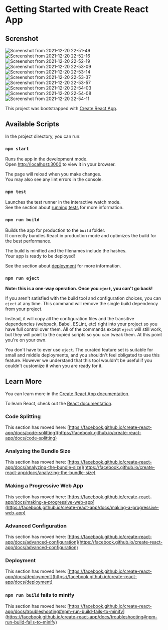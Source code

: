 # Getting Started with Create React App

## Screnshot

![Screenshot from 2021-12-20 22-51-49](https://user-images.githubusercontent.com/13179062/146796134-3abecbef-77e8-4c73-bbd2-a4ae7eb026fd.png)
![Screenshot from 2021-12-20 22-52-16](https://user-images.githubusercontent.com/13179062/146796160-6bec10bb-4150-4042-910e-60db7cae218a.png)
![Screenshot from 2021-12-20 22-52-19](https://user-images.githubusercontent.com/13179062/146796176-100af91e-9e72-48ce-b5d6-82652eef3b5e.png)
![Screenshot from 2021-12-20 22-53-09](https://user-images.githubusercontent.com/13179062/146796187-ce89aa56-13d9-42f5-a33d-46d6123e9b58.png)
![Screenshot from 2021-12-20 22-53-14](https://user-images.githubusercontent.com/13179062/146796197-e46ee12b-19f5-4799-8710-dabb961e5169.png)
![Screenshot from 2021-12-20 22-53-37](https://user-images.githubusercontent.com/13179062/146796208-8f6075dd-95bd-4441-b040-a369ed2c8336.png)
![Screenshot from 2021-12-20 22-53-57](https://user-images.githubusercontent.com/13179062/146796223-62da6d4f-dc1d-4314-baf1-e47df38e1054.png)
![Screenshot from 2021-12-20 22-54-03](https://user-images.githubusercontent.com/13179062/146796236-9a13f58d-db92-43e8-900a-ceffd3dc2ca3.png)
![Screenshot from 2021-12-20 22-54-08](https://user-images.githubusercontent.com/13179062/146796247-e1365df1-6551-400f-90ca-ccee9e8f20cf.png)
![Screenshot from 2021-12-20 22-54-11](https://user-images.githubusercontent.com/13179062/146796263-eaf91c2c-72f8-4660-ba52-d54a3a2d3413.png)


This project was bootstrapped with [Create React App](https://github.com/facebook/create-react-app).

## Available Scripts

In the project directory, you can run:

### `npm start`

Runs the app in the development mode.\
Open [http://localhost:3000](http://localhost:3000) to view it in your browser.

The page will reload when you make changes.\
You may also see any lint errors in the console.

### `npm test`

Launches the test runner in the interactive watch mode.\
See the section about [running tests](https://facebook.github.io/create-react-app/docs/running-tests) for more information.

### `npm run build`

Builds the app for production to the `build` folder.\
It correctly bundles React in production mode and optimizes the build for the best performance.

The build is minified and the filenames include the hashes.\
Your app is ready to be deployed!

See the section about [deployment](https://facebook.github.io/create-react-app/docs/deployment) for more information.

### `npm run eject`

**Note: this is a one-way operation. Once you `eject`, you can't go back!**

If you aren't satisfied with the build tool and configuration choices, you can `eject` at any time. This command will remove the single build dependency from your project.

Instead, it will copy all the configuration files and the transitive dependencies (webpack, Babel, ESLint, etc) right into your project so you have full control over them. All of the commands except `eject` will still work, but they will point to the copied scripts so you can tweak them. At this point you're on your own.

You don't have to ever use `eject`. The curated feature set is suitable for small and middle deployments, and you shouldn't feel obligated to use this feature. However we understand that this tool wouldn't be useful if you couldn't customize it when you are ready for it.

## Learn More

You can learn more in the [Create React App documentation](https://facebook.github.io/create-react-app/docs/getting-started).

To learn React, check out the [React documentation](https://reactjs.org/).

### Code Splitting

This section has moved here: [https://facebook.github.io/create-react-app/docs/code-splitting](https://facebook.github.io/create-react-app/docs/code-splitting)

### Analyzing the Bundle Size

This section has moved here: [https://facebook.github.io/create-react-app/docs/analyzing-the-bundle-size](https://facebook.github.io/create-react-app/docs/analyzing-the-bundle-size)

### Making a Progressive Web App

This section has moved here: [https://facebook.github.io/create-react-app/docs/making-a-progressive-web-app](https://facebook.github.io/create-react-app/docs/making-a-progressive-web-app)

### Advanced Configuration

This section has moved here: [https://facebook.github.io/create-react-app/docs/advanced-configuration](https://facebook.github.io/create-react-app/docs/advanced-configuration)

### Deployment

This section has moved here: [https://facebook.github.io/create-react-app/docs/deployment](https://facebook.github.io/create-react-app/docs/deployment)

### `npm run build` fails to minify

This section has moved here: [https://facebook.github.io/create-react-app/docs/troubleshooting#npm-run-build-fails-to-minify](https://facebook.github.io/create-react-app/docs/troubleshooting#npm-run-build-fails-to-minify)
